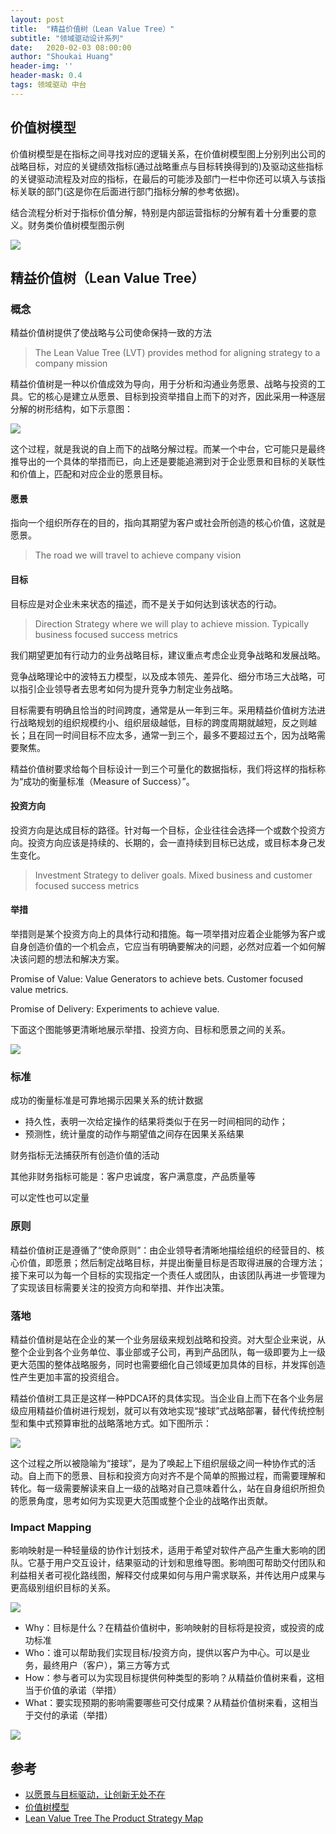 ```yaml
---
layout: post
title:  "精益价值树（Lean Value Tree）"
subtitle: "领域驱动设计系列"
date:   2020-02-03 08:00:00
author: "Shoukai Huang"
header-img: ''
header-mask: 0.4
tags: 领域驱动 中台
---
```


## 价值树模型

价值树模型是在指标之间寻找对应的逻辑关系，在价值树模型图上分别列出公司的战略目标，对应的关键绩效指标(通过战略重点与目标转换得到的)及驱动这些指标的关键驱动流程及对应的指标，在最后的可能涉及部门一栏中你还可以填入与该指标关联的部门(这是你在后面进行部门指标分解的参考依据)。

结合流程分析对于指标价值分解，特别是内部运营指标的分解有着十分重要的意义。财务类价值树模型图示例

![](http://skblog.duiduiche.com/fd94661fc94e27a1fd0902d71e59f174.jpg)

## 精益价值树（Lean Value Tree）

### 概念

精益价值树提供了使战略与公司使命保持一致的方法

>The Lean Value Tree (LVT) provides method for aligning strategy to a company mission

精益价值树是一种以价值成效为导向，用于分析和沟通业务愿景、战略与投资的工具。它的核心是建立从愿景、目标到投资举措自上而下的对齐，因此采用一种逐层分解的树形结构，如下示意图：

![](http://skblog.duiduiche.com/91eae0fa97f93ea458d0fe3fa3776b03.jpg)

这个过程，就是我说的自上而下的战略分解过程。而某一个中台，它可能只是最终推导出的一个具体的举措而已，向上还是要能追溯到对于企业愿景和目标的关联性和价值上，匹配和对应企业的愿景目标。

#### 愿景

指向一个组织所存在的目的，指向其期望为客户或社会所创造的核心价值，这就是愿景。

>The road we will travel to achieve company vision

#### 目标

目标应是对企业未来状态的描述，而不是关于如何达到该状态的行动。

>Direction Strategy where we will play to achieve mission. Typically business focused success metrics

我们期望更加有行动力的业务战略目标，建议重点考虑企业竞争战略和发展战略。

竞争战略理论中的波特五力模型，以及成本领先、差异化、细分市场三大战略，可以指引企业领导者去思考如何为提升竞争力制定业务战略。

目标需要有明确且恰当的时间跨度，通常是从一年到三年。采用精益价值树方法进行战略规划的组织规模约小、组织层级越低，目标的跨度周期就越短，反之则越长；且在同一时间目标不应太多，通常一到三个，最多不要超过五个，因为战略需要聚焦。

精益价值树要求给每个目标设计一到三个可量化的数据指标，我们将这样的指标称为“成功的衡量标准（Measure of Success）”。

#### 投资方向

投资方向是达成目标的路径。针对每一个目标，企业往往会选择一个或数个投资方向。投资方向应该是持续的、长期的，会一直持续到目标已达成，或目标本身己发生变化。

>Investment Strategy to deliver goals. Mixed business and customer focused success metrics

#### 举措

举措则是某个投资方向上的具体行动和措施。每一项举措对应着企业能够为客户或自身创造价值的一个机会点，它应当有明确要解决的问题，必然对应着一个如何解决该问题的想法和解决方案。

Promise of 
Value: Value Generators to achieve bets. Customer 
focused value metrics.

Promise of 
Delivery: Experiments to achieve value.

下面这个图能够更清晰地展示举措、投资方向、目标和愿景之间的关系。

![](http://skblog.duiduiche.com/aa15023ab506870b84c673c0be8585ee.jpg)

### 标准

成功的衡量标准是可靠地揭示因果关系的统计数据

* 持久性，表明一次给定操作的结果将类似于在另一时间相同的动作；
* 预测性，统计量度的动作与期望值之间存在因果关系结果

财务指标无法捕获所有创造价值的活动

其他非财务指标可能是：客户忠诚度，客户满意度，产品质量等

可以定性也可以定量

### 原则

精益价值树正是遵循了“使命原则”：由企业领导者清晰地描绘组织的经营目的、核心价值，即愿景；然后制定战略目标，并提出衡量目标是否取得进展的合理方法；接下来可以为每一个目标的实现指定一个责任人或团队，由该团队再进一步管理为了实现该目标需要关注的投资方向和举措、并作出决策。

### 落地

精益价值树是站在企业的某一个业务层级来规划战略和投资。对大型企业来说，从整个企业到各个业务单位、事业部或子公司，再到产品团队，每一级即要为上一级更大范围的整体战略服务，同时也需要细化自己领域更加具体的目标，并发挥创造性产生更加丰富的投资组合。

精益价值树工具正是这样一种PDCA环的具体实现。当企业自上而下在各个业务层级应用精益价值树进行规划，就可以有效地实现“接球”式战略部署，替代传统控制型和集中式预算审批的战略落地方式。如下图所示：

![](http://skblog.duiduiche.com/f35d81225bae6dbe41fd2f34fa030803.jpg)

这个过程之所以被隐喻为“接球”，是为了唤起上下组织层级之间一种协作式的活动。自上而下的愿景、目标和投资方向对齐不是个简单的照搬过程，而需要理解和转化。每一级需要解读来自上一级的战略对自己意味着什么，站在自身组织所担负的愿景角度，思考如何为实现更大范围或整个企业的战略作出贡献。

###  Impact Mapping

影响映射是一种轻量级的协作计划技术，适用于希望对软件产品产生重大影响的团队。它基于用户交互设计，结果驱动的计划和思维导图。影响图可帮助交付团队和利益相关者可视化路线图，解释交付成果如何与用户需求联系，并传达用户成果与更高级别组织目标的关系。

![](http://skblog.duiduiche.com/ae3643cf8aa0345c92cca3901d31d288.jpg)

* Why：目标是什么？在精益价值树中，影响映射的目标将是投资，或投资的成功标准
* Who：谁可以帮助我们实现目标/投资方向，提供以客户为中心。可以是业务，最终用户（客户），第三方等方式
* How：参与者可以为实现目标提供何种类型的影响？从精益价值树来看，这相当于价值的承诺（举措）
* What：要实现预期的影响需要哪些可交付成果？从精益价值树来看，这相当于交付的承诺（举措）

![](http://skblog.duiduiche.com/a47cd85541ccb8dce4559f91cbf1cff0.jpg)


## 参考

* [以愿景与目标驱动，让创新无处不在](https://insights.thoughtworks.cn/lean-value-tree/)
* [价值树模型](https://baike.baidu.com/item/%E4%BB%B7%E5%80%BC%E6%A0%91%E6%A8%A1%E5%9E%8B/12803175)
* [Lean Value Tree The Product Strategy Map](https://www.slideshare.net/steve236/lean-value-tree-overview-82783795)
